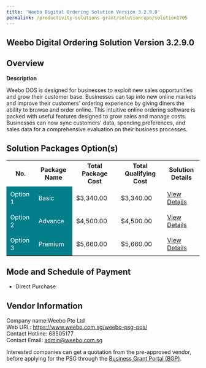 ```yaml
---
title: 'Weebo Digital Ordering Solution Version 3.2.9.0'
permalink: /productivity-solutions-grant/solutionrepo/solution1705
---
```


## Weebo Digital Ordering Solution Version 3.2.9.0

## Overview

**Description**

Weebo DOS is designed for businesses to exploit new sales opportunities and grow their customer base. Businesses can tap into new online markets and improve their customers' ordering experience by giving diners the ability to browse and order online. This intuitive online ordering software is packed with useful features designed to grow sales and manage costs. Businesses can now sync customers' data, spending preferences, and sales data for a comprehensive evaluation on their business processes.

## Solution Packages Option(s)

<table>
<tr>
<th><b>No.</b></th>
<th><b>Package Name</b></th>
<th><b>Total Package Cost</b></th>
<th><b>Total Qualifying Cost</b></th>
<th><b>Solution Details</b></th>
</tr>
<tr>
<td style='padding: 10px; background-color: #037E8A; color: #FFFFFF;'>Option 1</td>
<td style='padding: 10px; background-color: #037E8A; color: #FFFFFF;'>Basic</td>
<td style='padding: 10px;'>$3,340.00</td>
<td style='padding: 10px;'>$3,340.00</td>
<td style='padding: 10px;'><a href='/images/psg/Weebo_Weebo_Digital_Ordering_Desensitised_Annex3_Part1.pdf' target='_blank'>View Details</a></td>
</tr>
<tr>
<td style='padding: 10px; background-color: #037E8A; color: #FFFFFF;'>Option 2</td>
<td style='padding: 10px; background-color: #037E8A; color: #FFFFFF;'>Advance</td>
<td style='padding: 10px;'>$4,500.00</td>
<td style='padding: 10px;'>$4,500.00</td>
<td style='padding: 10px;'><a href='/images/psg/Weebo_Weebo_Digital_Ordering_Desensitised_Annex3_Part2.pdf' target='_blank'>View Details</a></td>
</tr>
<tr>
<td style='padding: 10px; background-color: #037E8A; color: #FFFFFF;'>Option 3</td>
<td style='padding: 10px; background-color: #037E8A; color: #FFFFFF;'>Premium</td>
<td style='padding: 10px;'>$5,660.00</td>
<td style='padding: 10px;'>$5,660.00</td>
<td style='padding: 10px;'><a href='/images/psg/Weebo_Weebo_Digital_Ordering_Desensitised_Annex3_Part3.pdf' target='_blank'>View Details</a></td>
</tr>
</table>

## Mode and Schedule of Payment

 - Direct Purchase

## Vendor Information

 Company name:Weebo Pte Ltd<br>Web URL: https://www.weebo.com.sg/weebo-psg-pos/ <br>Contact Hotline: 68505177 <br>Contact Email: admin@weebo.com.sg 

Interested companies can get a quotation from the pre-approved vendor, before applying for the PSG through the <a href='https://www.businessgrants.gov.sg/' target='_blank' rel='noopener'>Business Grant Portal (BGP)</a>.

<script src="/jquery/resize-tables.js"></script>
